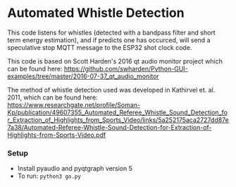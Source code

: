 # Automated Whistle Detection

This code listens for whistles (detected with a bandpass filter and short term energy estimation), and if predicts one has occurced, will send a speculative stop MQTT message to the ESP32 shot clock code.

This code is based on Scott Harden's 2016 qt audio monitor project which can be found here: https://github.com/swharden/Python-GUI-examples/tree/master/2016-07-37_qt_audio_monitor

The method of whistle detection used was developed in Kathirvel et. al. 2011, which can be found here: https://www.researchgate.net/profile/Soman-Kp/publication/49607355_Automated_Referee_Whistle_Sound_Detection_for_Extraction_of_Highlights_from_Sports_Video/links/5a252175aca2727dd87e7a38/Automated-Referee-Whistle-Sound-Detection-for-Extraction-of-Highlights-from-Sports-Video.pdf


### Setup
* Install pyaudio and pyqtgraph version 5
* To run: `python3 go.py`